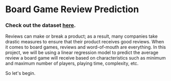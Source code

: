 # Board Game Review Prediction

### Check out the dataset [here](https://github.com/Shritesh99/Board_Game_Review_Predictions/blob/master/games.csv). 
Reviews can make or break a product; as a result, many companies take drastic measures to ensure that their product receives good reviews. When it comes to board games, reviews and word-of-mouth are everything. In this project, we will be using a linear regression model to predict the average review a board game will receive based on characteristics such as minimum and maximum number of players, playing time, complexity, etc.

So let's begin.